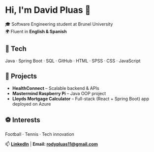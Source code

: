 # Hi, I'm David Pluas 👋  

🎓 Software Engineering student at Brunel University   
🌍 Fluent in **English & Spanish**  

## 🔧 Tech  
Java · Spring Boot · SQL · GitHub · HTML · SPSS · CSS · JavaScript

## 📌 Projects  
- **HealthConnect** – Scalable backend & APIs  
- **Mastermind Raspberry Pi** – Java OOP project  
- **Lloyds Mortgage Calculator** – Full-stack (React + Spring Boot) app deployed on Azure  

## ⚽ Interests  
Football · Tennis · Tech innovation  

📫 **[LinkedIn](https://www.linkedin.com/in/david-pluas)** | **Email: rodypluas11@gmail.com**

